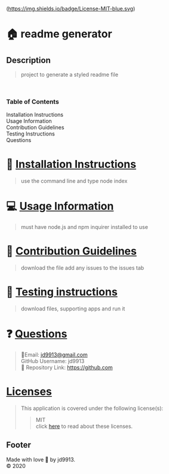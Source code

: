 

(https://img.shields.io/badge/License-MIT-blue.svg)

:house: readme generator <br>
==

Description
--
>project to generate a styled readme file<br>
<br>

### Table of Contents
<a name ="install">Installation Instructions</a><br>
<a name ="usage">Usage Information</a><br>
<a name ="contribute">Contribution Guidelines</a><br>
<a name ="test">Testing Instructions</a><br>
<a name ="quest">Questions</a><br>

:memo: [Installation Instructions](#install)
========
>use the command line and type node index

:computer: [Usage Information](#usage)
===
>must have node.js and npm inquirer installed to use

:incoming_envelope: [Contribution Guidelines](#contribute)
==
>download the file add any issues to the issues tab

:notebook: [Testing instructions](#test)
==
>download files, supporting apps and run it

:question: [Questions](#quest)
==
>:email:Email: jd9913@gmail.com<br>
>GitHub Username: jd9913<br>
>:link: Repository Link: https://github.com<br>

[Licenses](#license)
==
>This application is covered under the following license(s): <br>
>>MIT<br>
>>click [here](https://choosealicense.com/licenses/) to read about these licenses.

Footer
--

Made with love :gift_heart: by jd9913.<br>:copyright: 2020

        
